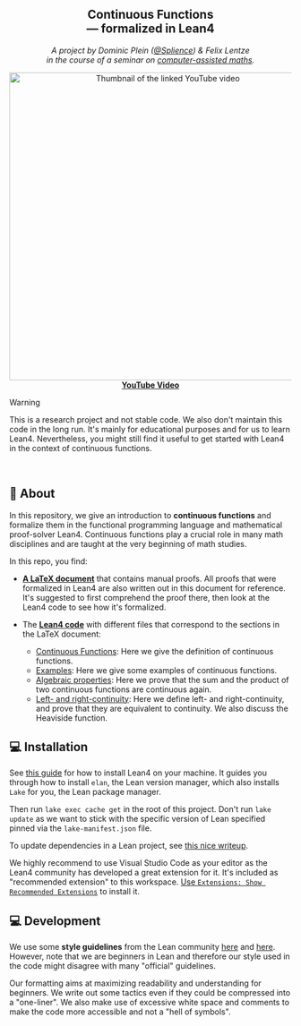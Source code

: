 <div align="center">
    <h2 align="center"><strong>Continuous Functions
    <br>— formalized in Lean4</strong></h2>
    <p>
        <i>A project by Dominic Plein (<a href="https://youtube.com/@splience">@Splience</a>) & Felix Lentze<br>in the course of a seminar on <a href="https://matematiflo.github.io/SoSe_2024/CompAssistedMath2024.html">computer-assisted maths</a>.</i>
    </p>
    <a href="https://youtu.be/BZjAghqKOjI">
        <img src="https://github.com/user-attachments/assets/39769109-54ea-4a01-a9ac-99fd7aa2ed5d"
        width="550px" alt="Thumbnail of the linked YouTube video"/>
    </a><br>
    <strong><a href="https://youtu.be/BZjAghqKOjI">YouTube Video</a></strong>
</div>

> [!warning]
> This is a research project and not stable code. We also don't maintain this code in the long run. It's mainly for educational purposes and for us to learn Lean4. Nevertheless, you might still find it useful to get started with Lean4 in the context of continuous functions.

<br>

## 🌟 About

In this repository, we give an introduction to **continuous functions** and formalize them in the functional programming language and mathematical proof-solver Lean4. Continuous functions play a crucial role in many math disciplines and are taught at the very beginning of math studies.

In this repo, you find:

- [**A LaTeX document**](./HandProof/main.pdf) that contains manual proofs. All proofs that were formalized in Lean4 are also written out in this document for reference. It's suggested to first comprehend the proof there, then look at the Lean4 code to see how it's formalized.

- The [**Lean4 code**](./Continuity/) with different files that correspond to the sections in the LaTeX document:
  - [Continuous Functions](./Continuity/continuous.lean): Here we give the definition of continuous functions.
  - [Examples](./Continuity/examples.lean): Here we give some examples of continuous functions.
  - [Algebraic properties](./Continuity/algebraic.lean): Here we prove that the sum and the product of two continuous functions are continuous again.
  - [Left- and right-continuity](./Continuity/leftright.lean): Here we define left- and right-continuity, and prove that they are equivalent to continuity. We also discuss the Heaviside function.


## 💻 Installation

See [this guide](https://lean-lang.org/lean4/doc/setup.html) for how to install Lean4 on your machine. It guides you through how to install `elan`, the Lean version manager, which also installs `Lake` for you, the Lean package manager.

Then run `lake exec cache get` in the root of this project. Don't run `lake update` as we want to stick with the specific version of Lean specified pinned via the `lake-manifest.json` file.

To update dependencies in a Lean project, see [this nice writeup](https://malv.in/posts/2024-12-09-howto-update-lean-dependencies.html).

We highly recommend to use Visual Studio Code as your editor as the Lean4 community has developed a great extension for it. It's included as "recommended extension" to this workspace. [Use `Extensions: Show Recommended Extensions`](https://code.visualstudio.com/docs/editor/extension-marketplace#_workspace-recommended-extensions) to install it.


## 💻 Development

We use some **style guidelines** from the Lean community [here](https://leanprover-community.github.io/contribute/style.html) and [here](https://leanprover-community.github.io/contribute/doc.html). However, note that we are beginners in Lean and therefore our style used in the code might disagree with many "official" guidelines.

Our formatting aims at maximizing readability and understanding for beginners. We write out some tactics even if they could be compressed into a "one-liner". We also make use of excessive white space and comments to make the code more accessible and not a "hell of symbols".
